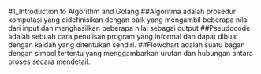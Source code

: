 #1_Introduction to Algorithm and Golang
##Algoritma adalah prosedur komputasi yang didefinisikan dengan baik yang mengambil beberapa nilai dari input dan menghasilkan beberapa nilai sebagai output
##Pseudocode adalah sebuah cara penulisan program yang informal dan dapat dibuat dengan kaidah yang ditentukan sendiri.
##Flowchart adalah suatu bagan dengan simbol tertentu yang menggambarkan urutan dan hubungan antara proses secara mendetail.